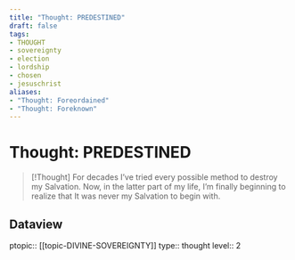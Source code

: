 ```yaml
---
title: "Thought: PREDESTINED"
draft: false
tags:
- THOUGHT
- sovereignty
- election
- lordship
- chosen
- jesuschrist
aliases:
- "Thought: Foreordained"
- "Thought: Foreknown"
---
```

# Thought: PREDESTINED
> [!Thought]
> For decades I’ve tried every possible method to destroy my Salvation.
> Now, in the latter part of my life, I’m finally beginning to realize that It was never my Salvation to begin with.

## Dataview
ptopic:: [[topic-DIVINE-SOVEREIGNTY]]
type:: thought
level:: 2
